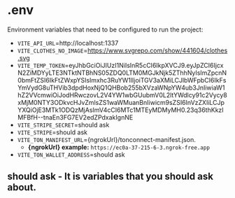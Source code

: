 # .env

Environment variables that need to be configured to run the project:

- `VITE_API_URL`=http://localhost:1337
- `VITE_CLOTHES_NO_IMAGE`=https://www.svgrepo.com/show/441604/clothes.svg
- `VITE_TEMP_TOKEN`=eyJhbGciOiJIUzI1NiIsInR5cCI6IkpXVCJ9.eyJpZCI6IjcxN2ZiMDYyLTE3NTktNTBhNS05ZDQ0LTM0MGJkNjk5ZThhNyIsImZpcnN0bmFtZSI6IkFtZWxpYSIsImxhc3RuYW1lIjoiTGV3aXMiLCJlbWFpbCI6IkFsYmVydG8uTHVib3dpdHoxNjQ1QHBob255bXVzaWNpYW4ub3JnIiwiaW1hZ2VVcmwiOiJodHRwczovL2V4YW1wbGUubmV0L2ltYWdlcy91c2Vycy8xMjM0NTY3ODkvcHJvZmlsZS1waWMuanBnIiwicm9sZSI6InVzZXIiLCJpYXQiOjE3MTk1ODQzMjAsImV4cCI6MTc1MTEyMDMyMH0.23q36thKkzIMFBfH--tnaEn3FG7EV2edZPdxakIgnNE
- `VITE_STRIPE_SECRET`=should ask
- `VITE_STRIPE`=should ask
- `VITE_TON_MANIFEST_URL`={ngrokUrl}/tonconnect-manifest.json.
  - **{ngrokUrl} example:** `https://ec0a-37-215-6-3.ngrok-free.app`
- `VITE_TON_WALLET_ADDRESS`=should ask

## should ask - It is variables that you should ask about.
